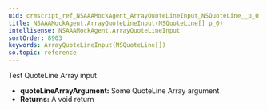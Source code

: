 ```yaml
---
uid: crmscript_ref_NSAAAMockAgent_ArrayQuoteLineInput_NSQuoteLine__p_0
title: NSAAAMockAgent.ArrayQuoteLineInput(NSQuoteLine[] p_0)
intellisense: NSAAAMockAgent.ArrayQuoteLineInput
sortOrder: 8903
keywords: ArrayQuoteLineInput(NSQuoteLine[])
so.topic: reference
---
```



Test QuoteLine Array input



* **quoteLineArrayArgument:** Some QuoteLine Array argument
* **Returns:** A void return


